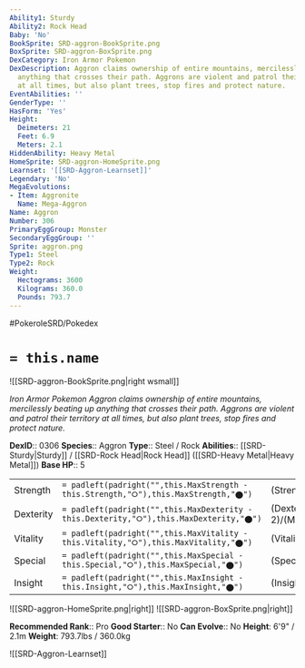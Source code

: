 ```yaml
---
Ability1: Sturdy
Ability2: Rock Head
Baby: 'No'
BookSprite: SRD-aggron-BookSprite.png
BoxSprite: SRD-aggron-BoxSprite.png
DexCategory: Iron Armor Pokemon
DexDescription: Aggron claims ownership of entire mountains, mercilessly beating up
  anything that crosses their path. Aggrons are violent and patrol their territory
  at all times, but also plant trees, stop fires and protect nature.
EventAbilities: ''
GenderType: ''
HasForm: 'Yes'
Height:
  Deimeters: 21
  Feet: 6.9
  Meters: 2.1
HiddenAbility: Heavy Metal
HomeSprite: SRD-aggron-HomeSprite.png
Learnset: '[[SRD-Aggron-Learnset]]'
Legendary: 'No'
MegaEvolutions:
- Item: Aggronite
  Name: Mega-Aggron
Name: Aggron
Number: 306
PrimaryEggGroup: Monster
SecondaryEggGroup: ''
Sprite: aggron.png
Type1: Steel
Type2: Rock
Weight:
  Hectograms: 3600
  Kilograms: 360.0
  Pounds: 793.7
---
```


#PokeroleSRD/Pokedex

# `= this.name`

![[SRD-aggron-BookSprite.png|right wsmall]]

*Iron Armor Pokemon*
*Aggron claims ownership of entire mountains, mercilessly beating up anything that crosses their path. Aggrons are violent and patrol their territory at all times, but also plant trees, stop fires and protect nature.*

**DexID**:: 0306
**Species**:: Aggron
**Type**:: Steel / Rock
**Abilities**:: [[SRD-Sturdy|Sturdy]] / [[SRD-Rock Head|Rock Head]] ([[SRD-Heavy Metal|Heavy Metal]])
**Base HP**:: 5

|           |                                                                                        |                                          |
| --------- | -------------------------------------------------------------------------------------- | ---------------------------------------- |
| Strength  | `= padleft(padright("",this.MaxStrength - this.Strength,"⭘"),this.MaxStrength,"⬤")`    | (Strength::3)/(MaxStrength::6)   |
| Dexterity | `= padleft(padright("",this.MaxDexterity - this.Dexterity,"⭘"),this.MaxDexterity,"⬤")` | (Dexterity:: 2)/(MaxDexterity::4) |
| Vitality  | `= padleft(padright("",this.MaxVitality - this.Vitality,"⭘"),this.MaxVitality,"⬤")`    | (Vitality::4)/(MaxVitality::9)   |
| Special   | `= padleft(padright("",this.MaxSpecial - this.Special,"⭘"),this.MaxSpecial,"⬤")`       | (Special::2)/(MaxSpecial::4)     |
| Insight   | `= padleft(padright("",this.MaxInsight - this.Insight,"⭘"),this.MaxInsight,"⬤")`       | (Insight::2)/(MaxInsight::4)     |

![[SRD-aggron-HomeSprite.png|right]]
![[SRD-aggron-BoxSprite.png|right]]

**Recommended Rank**:: Pro
**Good Starter**:: No
**Can Evolve**:: No
**Height**: 6'9" / 2.1m
**Weight**: 793.7lbs / 360.0kg

![[SRD-Aggron-Learnset]]